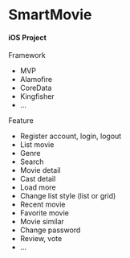 # SmartMovie
#### iOS Project
Framework
- MVP
- Alamofire
- CoreData
- Kingfisher
- ...


Feature
- Register account, login, logout
- List movie
- Genre
- Search
- Movie detail
- Cast detail
- Load more
- Change list style (list or grid)
- Recent movie
- Favorite movie
- Movie similar
- Change password
- Review, vote
- ...
